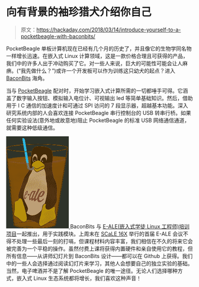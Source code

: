 # 向有背景的袖珍猎犬介绍你自己

> 原文：<https://hackaday.com/2018/03/14/introduce-yourself-to-a-pocketbeagle-with-baconbits/>

PocketBeagle 单板计算机现在已经有几个月的历史了，并且像它的生物学同名物一样增长迅速。在嵌入式 Linux 计算领域，这是一款价格合理且可获得的产品，我们中的许多人出于冲动购买了它。对一些人来说，巨大的可能性可能会让人麻痹。(“我先做什么？”)或许一个开发板可以作为训练这只幼犬的起点？进入 [BaconBits](https://github.com/e-ale/BaconBitsCapeHW) 海角。

当与 [PocketBeagle](https://hackaday.com/2017/09/23/the-tiny-25-pocketbone/) 配对时，开始学习嵌入式计算所需的一切都唾手可得。它涵盖了数字输入按钮、模拟输入电位计、可视输出 led 等简单基础知识。然后，借助用于 I C 通信的加速度计和可通过 SPI 访问的 7 段显示器，超越基本功能。深入研究系统内部的人会喜欢连接 PocketBeagle 串行控制台的 USB 转串行桥。如果任何实验设法(意外地或故意地)阻止 PocketBeagle 的标准 USB 网络通信通道，就需要这种低级通信。

[![](img/b9a99732c0c7005235ed7bcd7ccb4c41.png) ](https://hackaday.com/wp-content/uploads/2018/04/e-ale-logo-belly2-200x.png) BaconBits 与 [E-ALE(嵌入式学徒 Linux 工程师)培训项目](https://e-ale.org/)一起推出，用于实践模块。上周末在 [SCaLE 16X](https://www.socallinuxexpo.org/scale/16x) 举行的首届 E-ALE 会议不得不处理一些最后一刻的打嗝，但课程材料内容丰富，我们相信在不久的将来它会被完善为一个平稳的操作。虽然付费上课将获得内置硬件和亲自使用它的教程，但所有信息——从讲师幻灯片到 BaconBits 设计——都可以在 Github 上获得。我们中的一些人会选择通过阅读幻灯片来学习，其他人会想要自己的独立实验的基础。当然，电子啤酒并不是了解 PocketBeagle 的唯一途径。无论人们选择哪种方式，嵌入式 Linux 生态系统都将增长，我们喜欢这种声音！